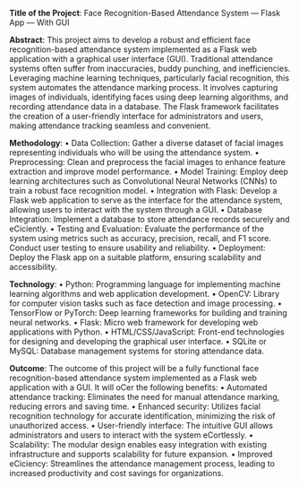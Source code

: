 **Title of the Project**: Face Recognition-Based Attendance System — Flask App — With GUI

**Abstract**:
This project aims to develop a robust and efficient face recognition-based attendance 
system implemented as a Flask web application with a graphical user interface (GUI). 
Traditional attendance systems often suffer from inaccuracies, buddy punching, and 
inefficiencies. Leveraging machine learning techniques, particularly facial recognition, 
this system automates the attendance marking process. It involves capturing images of 
individuals, identifying faces using deep learning algorithms, and recording attendance 
data in a database. The Flask framework facilitates the creation of a user-friendly 
interface for administrators and users, making attendance tracking seamless and 
convenient.

**Methodology**:
• Data Collection: Gather a diverse dataset of facial images representing individuals 
who will be using the attendance system.
• Preprocessing: Clean and preprocess the facial images to enhance feature 
extraction and improve model performance.
• Model Training: Employ deep learning architectures such as Convolutional Neural 
Networks (CNNs) to train a robust face recognition model.
• Integration with Flask: Develop a Flask web application to serve as the interface 
for the attendance system, allowing users to interact with the system through a 
GUI.
• Database Integration: Implement a database to store attendance records 
securely and eCiciently.
• Testing and Evaluation: Evaluate the performance of the system using metrics 
such as accuracy, precision, recall, and F1 score. Conduct user testing to ensure 
usability and reliability.
• Deployment: Deploy the Flask app on a suitable platform, ensuring scalability and 
accessibility.

**Technology**:
• Python: Programming language for implementing machine learning algorithms 
and web application development.
• OpenCV: Library for computer vision tasks such as face detection and image 
processing.
• TensorFlow or PyTorch: Deep learning frameworks for building and training neural 
networks.
• Flask: Micro web framework for developing web applications with Python.
• HTML/CSS/JavaScript: Front-end technologies for designing and developing the 
graphical user interface. 
• SQLite or MySQL: Database management systems for storing attendance data.

**Outcome**:
The outcome of this project will be a fully functional face recognition-based attendance 
system implemented as a Flask web application with a GUI. It will oCer the following 
benefits:
• Automated attendance tracking: Eliminates the need for manual attendance 
marking, reducing errors and saving time.
• Enhanced security: Utilizes facial recognition technology for accurate 
identification, minimizing the risk of unauthorized access.
• User-friendly interface: The intuitive GUI allows administrators and users to 
interact with the system eCortlessly.
• Scalability: The modular design enables easy integration with existing 
infrastructure and supports scalability for future expansion.
• Improved eCiciency: Streamlines the attendance management process, leading 
to increased productivity and cost savings for organizations.

